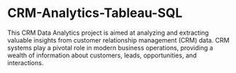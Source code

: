 # CRM-Analytics-Tableau-SQL
This CRM Data Analytics project is aimed at analyzing and extracting valuable insights from customer relationship management (CRM) data. CRM systems play a pivotal role in modern business operations, providing a wealth of information about customers, leads, opportunities, and interactions. 
